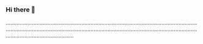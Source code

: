 ### Hi there 👋

....................................................................................................................................................................................................................................................................................................
